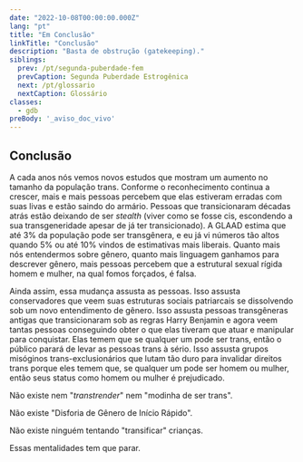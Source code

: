 ```yaml
---
date: "2022-10-08T00:00:00.000Z"
lang: "pt"
title: "Em Conclusão"
linkTitle: "Conclusão"
description: "Basta de obstrução (gatekeeping)."
siblings:
  prev: /pt/segunda-puberdade-fem
  prevCaption: Segunda Puberdade Estrogênica
  next: /pt/glossario
  nextCaption: Glossário
classes:
  - gdb
preBody: '_aviso_doc_vivo'
---
```


## Conclusão

A cada anos nós vemos novos estudos que mostram um aumento no tamanho da população trans. Conforme o reconhecimento continua a crescer, mais e mais pessoas percebem que elas estiveram erradas com suas livas e estão saindo do armário. Pessoas que transicionaram décadas atrás estão deixando de ser _stealth_ (viver como se fosse cis, escondendo a sua transgeneridade apesar de já ter transicionado). A GLAAD estima que até 3% da população pode ser transgênera, e eu já vi números tão altos quando 5% ou até 10% vindos de estimativas mais liberais. Quanto mais nós entendermos sobre gênero, quanto mais linguagem ganhamos para descrever gênero, mais pessoas percebem que a estrutural sexual rígida homem e mulher, na qual fomos forçados, é falsa.

Ainda assim, essa mudança assusta as pessoas. Isso assusta conservadores que veem suas estruturas sociais patriarcais se dissolvendo sob um novo entendimento de gênero. Isso assusta pessoas transgêneras antigas que transicionaram sob as regras Harry Benjamin e agora veem tantas pessoas conseguindo obter o que elas tiveram que atuar e manipular para conquistar. Elas temem que se qualquer um pode ser trans, então o público parará de levar as pessoas trans à sério. Isso assusta grupos misóginos trans-exclusionários que lutam tão duro para invalidar direitos trans porque eles temem que, se qualquer um pode ser homem ou mulher, então seus status como homem ou mulher é prejudicado.

Não existe nem "_transtrender_" nem "modinha de ser trans".

Não existe "Disforia de Gênero de Início Rápido".

Não existe ninguém tentando "transificar" crianças.

Essas mentalidades tem que parar.

